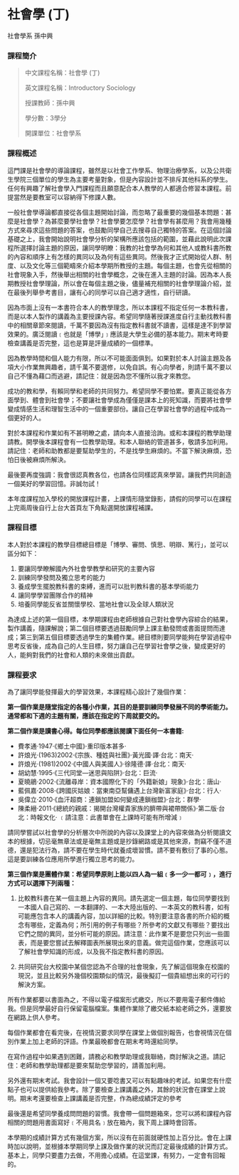 # 社會學 (丁)

社會學系 孫中興 <Badge text="台湾大学" type="warning"/> <Badge text="教学讲义"/>

### 課程簡介

> 中文課程名稱：社會學 (丁)
>
> 英文課程名稱：Introductory Sociology
>
> 授課教師：孫中興 
>
> 學分數：3學分
>
> 開課單位：社會學系

### 課程概述

這門課是社會學的導論課程，雖然是以社會工作學系、物理治療學系，以及公共衛生學院三個單位的學生為主要考量對象，但是內容設計並不排斥其他科系的學生。任何有興趣了解社會學入門課程而且願意配合本人教學的人都適合修習本課程。前提當然是要教室可以容納得下修課人數。

一般社會學導論都直接從各個主題開始討論，而忽略了最重要的幾個基本問題：甚麼是社會學？為甚麼要學社會學？社會學要怎麼學？社會學有甚麼用？我會用幾種方式來尋求這些問題的答案，也鼓勵同學自己去搜尋自己獨特的答案。在這個討論基礎之上，我會開始說明社會學分析的架構所應該包括的範圍，並藉此說明此次課程所選擇討論主題的原因，讓同學明瞭：我教的社會學為何和其他人或教科書所教的內容和順序上有怎樣的異同以及為何有這些異同。然後我才正式開始從人群、制度、以及文化等三個範疇來介紹本學期所教授的主題。每個主題，也會先從相關的社會現象入手，然後舉出相關的社會學概念，之後在進入主題的討論。因為本人長期教授社會學理論，所以會在每個主題之後，儘量補充相關的社會學理論介紹，並在最後列舉參考書目，讓有心的同學可以自己適才適性，自行研讀。

因為市面上沒有一本書符合本人的教學理念，所以本課程不指定任何一本教科書，而是以本人製作的講義為主要授課內容。希望同學隨著授課進度自行主動找教科書中的相關章節來閱讀，千萬不要因為沒有指定教科書就不讀書，這樣是達不到學習效果的。廣泛閱讀﹝也就是「博學」﹞應該是大學生必備的基本能力。期末考時要檢查講義是否完整，這也是算是評量成績的一個標準。

因為教學時間和個人能力有限，所以不可能面面俱到。如果對於本人討論主題及各項大小作業無興趣者，請千萬不要選修，以免自誤。有心向學者，則請千萬不要以自己不懂為藉口而逃避，請記住：就是因為您不懂所以我才來教您。

成功的教和學，有賴同學和老師的共同努力。希望同學不要怕累。要真正能從各方面學到、體會到社會學；不要讓社會學成為僅僅是課本上的死知識，而要將社會學變成情感生活和理智生活中的一個重要部份。讓自己在學習社會學的過程中成為一個更好的人。

對於本課程和作業如有不甚明瞭之處，請向本人直接洽詢。或和本課程的教學助理請教。開學後本課程會有一位教學助理。和本人聯絡的管道甚多，敬請多加利用。請記住：老師和助教都是要幫助學生的，不是找學生麻煩的。不當下解決麻煩，恐怕日後被麻煩所解決。

最後要再度強調：我會很認真教各位，也請各位同樣認真來學習。讓我們共同創造一個美好的學習回憶。非誠勿試！

本年度課程加入學校的開放課程計畫，上課情形隨堂錄影，請假的同學可以在課程上完兩周後自行上台大首頁左下角點選開放課程補課。

### 課程目標

本人對於本課程的教學目標總目標是「博學、審問、慎思、明辯、篤行」，並可以區分如下：

1. 要讓同學瞭解國內外社會學教學和研究的主要內容
2. 訓練同學發問及獨立思考的能力
3. 養成學生擺脫教科書的束縛，進而可以批判教科書的基本學術能力
4. 讓同學學習團隊合作的精神
5. 培養同學能反省並關懷學校、當地社會以及全球人類狀況

為達成上述的第一個目標，本學期課程由老師根據自己對社會學內容綜合的結果，製作講義，隨課解說；第二個目標要透過鼓勵同學上課主動發問或書面提問而達成；第三到第五個目標要透過學生的集體作業。總目標則要同學能夠在學習過程中思考反省後，成為自己的人生目標，努力讓自己在學習社會學之後，變成更好的人，能夠對我們的社會和人類的未來做出貢獻。

### 課程要求

為了讓同學能發揮最大的學習效果，本課程精心設計了幾個作業：

**第一個作業是隨堂指定的各種小作業，其目的是要訓練同學發展不同的學術能力。通常都和下週的主題有關，應該在指定的下周就要交的。**

**第二個作業是讀書心得。每位同學都應該閱讀下面任何一本書籍:**

- 費孝通‧1947‧《鄉土中國》‧重印版本甚多‧
- 許烺光‧(1963)2002‧《宗族、種姓與社團》‧黃光國‧譯‧台北：南天‧
- 許烺光‧(1981)2002‧《中國人與美國人》‧徐隆德‧譯‧台北：南天‧
- 胡幼慧‧1995‧《三代同堂—迷思與陷阱》‧台北：巨流‧
- 夏曉鵑‧2002‧《流離尋岸：資本國際化下的「外籍新娘」現象》‧台北：唐山‧
- 藍佩嘉‧2008‧《跨國灰姑娘：當東南亞幫傭遇上台灣新富家庭》‧台北：行人‧
- 吳偉立‧2010‧《血汗超商：連鎖加盟如何變成連鎖枷盟》‧台北：群學‧
- 陳柔縉‧2011‧《總統的親戚：揭開台灣權貴家族的臍帶與裙帶關係》‧第二版‧台北：時報文化‧
  ﹝請注意：此書單會在上課時可能有所增減﹞

請同學嘗試以社會學的分析層次中所說的內容以及課堂上的內容來做為分析閱讀文本的根據，切忌毫無章法或是毫無主題或是抄錄網路或是其他來源，剽竊不僅不道德，還是犯法行為，請不要在學生時代就養成壞習慣。請不要有敷衍了事的心態。這是要訓練各位應用所學進行獨立思考的能力。

**第三個作業是團體作業：希望同學原則上能以四人為一組﹝多一少一都可﹞，進行方式可以選擇下列兩種：**

1. 比較教科書在某一個主題上內容的異同。請先選定一個主題，每位同學要找到一本國人自己寫的、一本翻譯的、一本大陸出版的、一本英文的教科書，如有可能應包含本人的講義內容，加以詳細的比較。特別要注意各書的所介紹的概念有哪些，定義為何；所引用的例子有哪些？所參考的文獻又有哪些？要找出它們之間的異同，並分析可能的原因。請注意：此作業不是要您只列出一些圖表，而是要您嘗試去解釋圖表所展現出來的意義。做完這個作業，您應該可以了解社會學知識的形成，以及我不指定教科書的原因。

2. 共同研究台大校園中某個您認為不合理的社會現象，先了解這個現象在校園的現況，並且比較另外幾個校園類似的情況，最後擬訂一個貴組想出來的可行的解決方案。


所有作業都要以書面為之，不得以電子檔案形式繳交，所以不要用電子郵件傳給我。但是同學最好自行保留電腦檔案。集體作業除了繳交紙本給老師之外，還要放在網路上供人參考。

每個作業都會在看完後，在視情況要求同學在課堂上做個別報告，也會視情況在個別作業上加上老師的評語。作業最晚都會在期末考時還給同學。

在寫作過程中如果遇到困難，請務必和教學助理或我聯絡，商討解決之道。請記住：老師和教學助理都是要來幫助您學習的，請善加利用。

另外還有期末考試。我會設計一個又要唸書又可以有點趣味的考試。如果您有什麼點子也可以提供給我參考。除了要檢查上課講義之外，其餘的狀況會在課堂上說明。期末考還要檢查上課講義是否完整，作為總成績評定的參考

最後還是希望同學養成問問題的習慣。我會帶一個問題箱來，您可以將和課程內容相關的問題用書面寫好﹝不用具名﹞放在箱內，我下周上課時會回答。

本學期的成績計算方式有幾個方案，所以沒有在前面就硬性加上百分比。會在上課時加以說明，並根據本學期同學上課及做作業的狀況而訂定最後成績的計算方式。基本上，同學只要盡力去做，不用擔心成績。在這堂課，有努力，一定會有回報的。